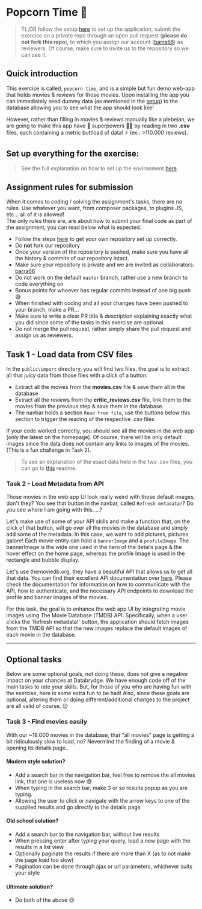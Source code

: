 # Popcorn Time :popcorn:
> TL;DR follow the setup [here](setup.md) to set up the application, submit the exercise on a private repo through an open pull request (**please do not fork this repo**), to which you assign our account ([barra66](https://github.com/barra66)) as reviewers. Of course, make sure to invite us to the repository so we can see it.

## Quick introduction

This exercise is called, `popcorn time`, and is a simple but fun demo web-app that holds movies & reviews for those movies. Upon installing the app you can immediately seed dummy data (as mentioned in the [setup](setup.md#setting-up-the-database--the-docker-service-on-linux--mac-os)) to the database allowing you to see what the app should look like!

However, rather than filling in movies & reviews manually like a plebeian, we are going to make this app have :superhero: superpowers :superhero_woman: by reading in two **.csv** files, each containing a metric buttload of data! :zap: (ex.: >110.000 reviews). 

## Set up everything for the exercise:
> See the full explanation on how to set up the environment [here](setup.md).


## Assignment rules for submission
When it comes to coding / solving the assignment's tasks, there are no rules. Use whatever you want, from composer packages, to plugins JS, etc... all of it is allowed! <br/>
The only rules there are, are about how to submit your final code as part of the assignment, you can read below what is expected.

- Follow the steps [here](setup.md#get-git-set-up--the-project-files-on-your-pc) to get your own repository set up correctly.
- Do **not** fork our repository
- Once your version of the repository is pushed, make sure you have all the history & commits of our repository intact.
- Make sure your repository is private and we are invited as collaborators: [barra66](https://github.com/barra66)
- Do not work on the default `master` branch, rather use a new branch to code everything on
- Bonus points for whoever has regular commits instead of one big push :sweat_smile:
- When finished with coding and all your changes have been pushed to your branch, make a PR...
- Make sure to write a clear PR title & description explaining exactly what you did since some of the tasks in this exercise are optional.
- Do not merge the pull request, rather simply share the pull request and assign us as reviewers.

## Task 1 - Load data from CSV files
In the `public\import` directory, you will find two files, the goal is to extract all that juicy data from those files with a click of a button:
- Extract all the movies from the **movies.csv** file & save them all in the database
- Extract all the reviews from the **critic_reviews.csv** file, link them to the movies from the previous step & save them in the database.
- The navbar holds a section `Read from file`, use the buttons below this section to trigger the reading of the respective .csv files 

If your code worked correctly, you should see all the movies in the web app (only the latest on the homepage). Of course, there will be only default images since the data does not contain any links to images of the movies. (This is a fun challenge in Task 2).

> To see an explanation of the exact data held in the two .csv files, you can go to [this](public/import/README.md) readme.


### Task 2 - Load Metadata from API
Those movies in the web app UI look really weird with those default images, don't they? You see that button in the navbar, called `Refresh metadata!`? Do you see where I am going with this.....?

Let's make use of some of your API skills and make a function that, on the click of that button, will go over all the movies in the database and simply add some of the metadata. In this case, we want to add pictures, pictures galore! Each movie entity can hold a `bannerImage` and a `profileImage`. The bannerImage is the wide one used in the hero of the details page & the hover effect on the home page, whereas the profile Image is used in the rectangle and bubble display.  

Let's use themoviedb.org, they have a beautiful API that allows us to get all that data. You can find their excellent API documentation over [here](https://developers.themoviedb.org/3/getting-started/introduction). Please check the documentation for information on how to communicate with the API, how to authenticate, and the necessary API endpoints to download the profile and banner images of the movies.

For this task, the goal is to enhance the web app UI by integrating movie images using The Movie Database (TMDB) API. Specifically, when a user clicks the 'Refresh metadata!' button, the application should fetch images from the TMDB API so that the new images replace the default images of each movie in the database.

---

## Optional tasks
Below are some optional goals, not doing these, does not give a negative impact on your chances at Databrydge. We have enough code off of the main tasks to rate your skills. But, for those of you who are having fun with the exercise, here is some extra fun to be had! Also, since these goals are optional, altering them or doing different/additional changes to the project are all valid of course. :wink:

### Task 3 - Find movies easily
With our ~18.000 movies in the database, that "all movies" page is getting a bit ridiculously slow to load, no? Nevermind the finding of a movie & opening its details page..

#### Modern style solution?
- Add a search bar in the navigation bar, feel free to remove the all movies link, that one is useless now :sweat_smile:
- When typing in the search bar, make 3 or so results popup as you are typing. 
- Allowing the user to click or navigate with the arrow keys to one of the supplied results and go directly to the details page


#### Old school solution?
- Add a search bar to the navigation bar, without live results
- When pressing enter after typing your query, load a new page with the results in a list view
- Optionally paginate the results if there are more than X (as to not make the page load too slow)
- Pagination can be done through ajax or url parameters, whichever suits your style

#### Ultimate solution?
- Do both of the above :wink:
